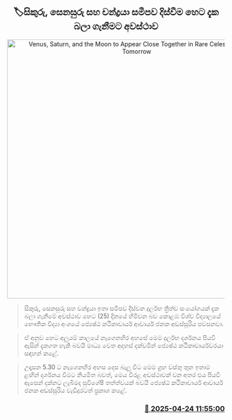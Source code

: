 <p align='center'><b><h2 align='center' title='Venus, Saturn, and the Moon to Appear Close Together in Rare Celestial Event Tomorrow'>🏷සිකුරු, සෙනසුරු සහ චන්ද්‍රයා සමීපව දිස්වීම හෙට දැක බලා ගැනීමට අවස්ථාව</h2></b></p>
<p align='center'><img src='https://helakuru.sgp1.cdn.digitaloceanspaces.com/esana/images/lib/Venus,-Saturn-Moon.jpg' width='600' alt='Venus, Saturn, and the Moon to Appear Close Together in Rare Celestial Event Tomorrow'></p>

> සිකුරු, සෙනසුරු සහ චන්ද්‍රයා ඉතා සමීපව දිස්වන දුර්ලභ ත්‍රිත්ව සංයෝගයක් දැක බලා ගැනීමේ අවස්ථාව හෙට (25) දිනයේ හිමිවන බව කොළඹ විශ්ව විද්‍යාලයේ භෞතික විද්‍යා අංශයේ ජ්‍යෙෂ්ඨ කථිකාචාර්ය ආචාර්ය ජනක අඩස්සූරිය පවසනවා.

> ඒ අනුව හෙට අලුයම් කාලයේ නැගෙනහිර අහසේ මෙම දුර්ලභ දර්ශනය පියවි ඇසින් දැකගත හැකි බවයි මාධ්‍ය වෙත අදහස් දක්වමින් ජ්‍යෙෂ්ඨ කථිකාචාර්යවරයා සඳහන් කළේ.

> උදෑසන 5.30 ට නැගෙනහිර අහස දෙස බැලූ විට මෙම ග්‍රහ වස්තු තුන ඉතාම ළඟින් දර්ශනය වීමට නියමිත බවත්, මෙය විරළ අවස්ථාවක් වන අතර එය පියවි ඇසෙන් දක්නට ලැබීමද සුවිශේෂී තත්ත්වයක් බවයි ජ්‍යෙෂ්ඨ කථිකාචාර්ය ආචාර්ය ජනක අඩස්සූරිය වැඩිදුරටත් ප්‍රකාශ කළේ.



<h3 align='right'><a href='https://www.helakuru.lk/esana/p/109493/'>📅 2025-04-24 11:55:00</a></h3>
